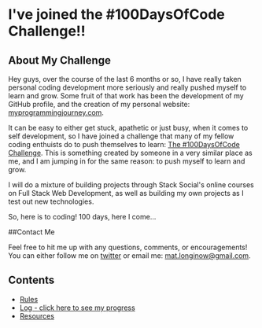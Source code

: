 # I've joined the #100DaysOfCode Challenge!!

## About My Challenge

Hey guys, over the course of the last 6 months or so, I have really taken personal coding development more seriously and really pushed myself to learn and grow. Some fruit of that work has been the development of my GitHub profile, and the creation of my personal website: [myprogrammingjourney.com](http://www.myprogrammingjourney.com).

It can be easy to either get stuck, apathetic or just busy, when it comes to self development, so I have joined a challenge that many of my fellow coding enthuists do to push themselves to learn: [The #100DaysOfCode Challenge](http://100daysofcode.com/). This is something created by someone in a very similar place as me, and I am jumping in for the same reason: to push myself to learn and grow.

I will do a mixture of building projects through Stack Social's online courses on Full Stack Web Development, as well as building my own projects as I test out new technologies.

So, here is to coding! 100 days, here I come...

##Contact Me

Feel free to hit me up with any questions, comments, or encouragements! You can either follow me on [twitter](http://twitter.com/sincerelymat) or email me: mat.longinow@gmail.com.

## Contents
* [Rules](rules.md)
* [Log - click here to see my progress](log.md)
* [Resources](resources.md)
